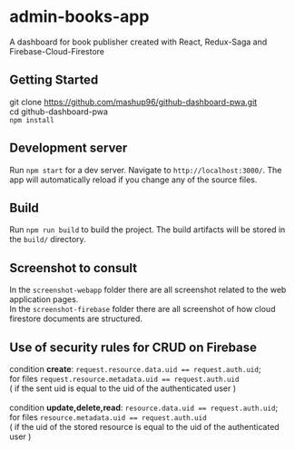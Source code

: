 # admin-books-app
A dashboard for book publisher created with React, Redux-Saga and Firebase-Cloud-Firestore

## Getting Started
git clone https://github.com/mashup96/github-dashboard-pwa.git <br/>
cd github-dashboard-pwa <br/>
`npm install`

## Development server
Run `npm start` for a dev server. Navigate to `http://localhost:3000/`. 
The app will automatically reload if you change any of the source files.

## Build
Run `npm run build` to build the project. The build artifacts will be stored in the `build/` directory.

## Screenshot to consult
In the `screenshot-webapp` folder there are all screenshot related to the web application pages. <br/>
In the `screenshot-firebase` folder there are all screenshot of how cloud firestore documents are structured.

## Use of security rules for CRUD on Firebase
condition <strong>create</strong>: `request.resource.data.uid == request.auth.uid`; <br/> 
for files `request.resource.metadata.uid == request.auth.uid` <br/>
( if the sent uid is equal to the uid of the authenticated user ) 
<br/><br/>
condition <strong>update,delete,read</strong>: `resource.data.uid == request.auth.uid`; <br/> 
for files `resource.metadata.uid == request.auth.uid` <br/>
( if the uid of the stored resource is equal to the uid of the authenticated user )

